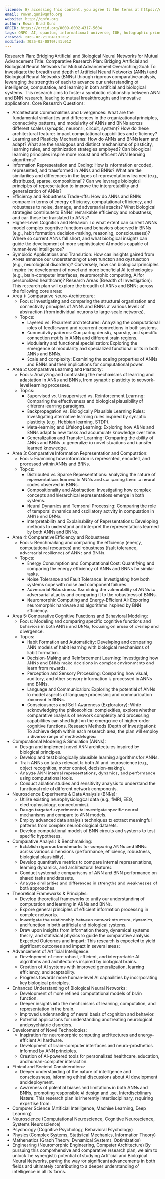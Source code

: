 ```yaml
---
license: By accessing this content, you agree to the terms at https://qnfo.org/LICENSE
email: rowan.quni@qnfo.org
website: http://qnfo.org
author: Rowan Brad Quni
ORCID: https://orcid.org/0009-0002-4317-5604
tags: QNFO, AI, quantum, informational universe, IUH, holographic principle
created: 2025-02-21T04:19:35Z
modified: 2025-03-08T09:41:01Z
---
```


Research Plan: Bridging Artificial and Biological Neural Networks for Mutual Advancement
Title: Comparative Research Plan: Bridging Artificial and Biological Neural Networks for Mutual Advancement
Overarching Goal: To investigate the breadth and depth of Artificial Neural Networks (ANNs) and Biological Neural Networks (BNNs) through rigorous comparative analysis, leveraging the strengths of each to advance our understanding of intelligence, computation, and learning in both artificial and biological systems. This research aims to foster a symbiotic relationship between ANN and BNN research, leading to mutual breakthroughs and innovative applications.
Core Research Questions:
 - Architectural Commonalities and Divergences: What are the fundamental similarities and differences in the organizational principles, connectivity patterns, and modularity of ANNs and BNNs across different scales (synaptic, neuronal, circuit, system)? How do these architectural features impact computational capabilities and efficiency?
 - Learning and Plasticity Mechanisms: How do ANNs and BNNs learn and adapt? What are the analogous and distinct mechanisms of plasticity, learning rules, and optimization strategies employed? Can biological learning principles inspire more robust and efficient ANN learning algorithms?
 - Information Representation and Coding: How is information encoded, represented, and transformed in ANNs and BNNs? What are the similarities and differences in the types of representations learned (e.g., distributed, sparse, compositional)? Can we leverage biological principles of representation to improve the interpretability and generalization of ANNs?
 - Efficiency and Robustness Trade-offs: How do ANNs and BNNs compare in terms of energy efficiency, computational efficiency, and robustness to noise, damage, and adversarial attacks? What biological strategies contribute to BNNs’ remarkable efficiency and robustness, and can these be translated to ANNs?
 - Higher-Level Cognition and Behavior: To what extent can current ANNs model complex cognitive functions and behaviors observed in BNNs (e.g., habit formation, decision-making, reasoning, consciousness)? Where do current ANNs fall short, and what biological insights can guide the development of more sophisticated AI models capable of human-level intelligence?
 - Symbiotic Applications and Translation: How can insights gained from ANNs enhance our understanding of BNN function and dysfunction (e.g., neurological disorders)? Conversely, how can biological principles inspire the development of novel and more beneficial AI technologies (e.g., brain-computer interfaces, neuromorphic computing, AI for personalized healthcare)?
Research Areas (Breadth of Investigation):
This research plan will explore the breadth of ANNs and BNNs across the following core areas:
 - Area 1: Comparative Neuro-Architecture:
   - Focus: Investigating and comparing the structural organization and connectivity principles of ANNs and BNNs at various levels of abstraction (from individual neurons to large-scale networks).
   - Topics:
     - Layered vs. Recurrent architectures: Analyzing the computational roles of feedforward and recurrent connections in both systems.
     - Connectivity patterns: Comparing density, sparsity, and specific connection motifs in ANNs and different brain regions.
     - Modularity and functional specialization: Exploring the emergence of modularity and specialized functional units in both ANNs and BNNs.
     - Scale and complexity: Examining the scaling properties of ANNs and BNNs and their implications for computational power.
 - Area 2: Comparative Learning and Plasticity:
   - Focus: Analyzing and contrasting the mechanisms of learning and adaptation in ANNs and BNNs, from synaptic plasticity to network-level learning processes.
   - Topics:
     - Supervised vs. Unsupervised vs. Reinforcement Learning: Comparing the effectiveness and biological plausibility of different learning paradigms.
     - Backpropagation vs. Biologically Plausible Learning Rules: Investigating alternative learning rules inspired by synaptic plasticity (e.g., Hebbian learning, STDP).
     - Meta-learning and Lifelong Learning: Exploring how ANNs and BNNs adapt to new tasks and accumulate knowledge over time.
     - Generalization and Transfer Learning: Comparing the ability of ANNs and BNNs to generalize to novel situations and transfer learned knowledge.
 - Area 3: Comparative Information Representation and Computation:
   - Focus: Examining how information is represented, encoded, and processed within ANNs and BNNs.
   - Topics:
     - Distributed vs. Sparse Representations: Analyzing the nature of representations learned in ANNs and comparing them to neural codes observed in BNNs.
     - Compositionality and Abstraction: Investigating how complex concepts and hierarchical representations emerge in both systems.
     - Neural Dynamics and Temporal Processing: Comparing the role of temporal dynamics and oscillatory activity in computation in ANNs and BNNs.
     - Interpretability and Explainability of Representations: Developing methods to understand and interpret the representations learned by both ANNs and BNNs.
 - Area 4: Comparative Efficiency and Robustness:
   - Focus: Benchmarking and comparing the efficiency (energy, computational resources) and robustness (fault tolerance, adversarial resilience) of ANNs and BNNs.
   - Topics:
     - Energy Consumption and Computational Cost: Quantifying and comparing the energy efficiency of ANNs and BNNs for similar tasks.
     - Noise Tolerance and Fault Tolerance: Investigating how both systems cope with noise and component failures.
     - Adversarial Robustness: Examining the vulnerability of ANNs to adversarial attacks and comparing it to the robustness of BNNs.
     - Neuromorphic Computing and Energy-Efficient AI: Exploring neuromorphic hardware and algorithms inspired by BNN efficiency.
 - Area 5: Comparative Cognitive Functions and Behavioral Modeling:
   - Focus: Modeling and comparing specific cognitive functions and behaviors in both ANNs and BNNs, focusing on areas of overlap and divergence.
   - Topics:
     - Habit Formation and Automaticity: Developing and comparing ANN models of habit learning with biological mechanisms of habit formation.
     - Decision-Making and Reinforcement Learning: Investigating how ANNs and BNNs make decisions in complex environments and learn from rewards.
     - Perception and Sensory Processing: Comparing how visual, auditory, and other sensory information is processed in ANNs and BNNs.
     - Language and Communication: Exploring the potential of ANNs to model aspects of language processing and communication observed in BNNs.
     - Consciousness and Self-Awareness (Exploratory): While acknowledging the philosophical complexities, explore whether comparative analysis of network complexity and processing capabilities can shed light on the emergence of higher-order cognitive functions.
Research Methods (Depth of Investigation):
To achieve depth within each research area, the plan will employ a diverse range of methodologies:
 - Computational Modeling & Simulation (ANNs):
   - Design and implement novel ANN architectures inspired by biological principles.
   - Develop and test biologically plausible learning algorithms for ANNs.
   - Train ANNs on tasks relevant to both AI and neuroscience (e.g., object recognition, motor control, decision-making).
   - Analyze ANN internal representations, dynamics, and performance using computational tools.
   - Conduct ablation studies and sensitivity analysis to understand the functional role of different network components.
 - Neuroscience Experiments & Data Analysis (BNNs):
   - Utilize existing neurophysiological data (e.g., fMRI, EEG, electrophysiology, connectomics).
   - Design targeted experiments to investigate specific neural mechanisms and compare to ANN models.
   - Employ advanced data analysis techniques to extract meaningful patterns from complex neurobiological datasets.
   - Develop computational models of BNN circuits and systems to test specific hypotheses.
 - Comparative Analysis & Benchmarking:
   - Establish rigorous benchmarks for comparing ANNs and BNNs across various dimensions (performance, efficiency, robustness, biological plausibility).
   - Develop quantitative metrics to compare internal representations, learning dynamics, and architectural features.
   - Conduct systematic comparisons of ANN and BNN performance on shared tasks and datasets.
   - Analyze similarities and differences in strengths and weaknesses of both approaches.
 - Theoretical Frameworks & Principles:
   - Develop theoretical frameworks to unify our understanding of computation and learning in ANNs and BNNs.
   - Explore general principles of efficient information processing in complex networks.
   - Investigate the relationship between network structure, dynamics, and function in both artificial and biological systems.
   - Draw upon insights from information theory, dynamical systems theory, and statistical physics to guide the comparative analysis.
Expected Outcomes and Impact:
This research is expected to yield significant outcomes and impact in several areas:
 - Advancement of Artificial Intelligence:
   - Development of more robust, efficient, and interpretable AI algorithms and architectures inspired by biological brains.
   - Creation of AI systems with improved generalization, learning efficiency, and adaptability.
   - Progress towards more human-level AI capabilities by incorporating key biological principles.
 - Enhanced Understanding of Biological Neural Networks:
   - Development of more refined computational models of brain function.
   - Deeper insights into the mechanisms of learning, computation, and representation in the brain.
   - Improved understanding of neural basis of cognition and behavior.
   - Potential applications for understanding and treating neurological and psychiatric disorders.
 - Development of Novel Technologies:
   - Inspiration for neuromorphic computing architectures and energy-efficient AI hardware.
   - Development of brain-computer interfaces and neuro-prosthetics informed by ANN principles.
   - Creation of AI-powered tools for personalized healthcare, education, and human-computer interaction.
 - Ethical and Societal Considerations:
   - Deeper understanding of the nature of intelligence and consciousness, informing ethical discussions about AI development and deployment.
   - Awareness of potential biases and limitations in both ANNs and BNNs, promoting responsible AI design and use.
Interdisciplinary Nature:
This research plan is inherently interdisciplinary, requiring expertise from:
 - Computer Science (Artificial Intelligence, Machine Learning, Deep Learning)
 - Neuroscience (Computational Neuroscience, Cognitive Neuroscience, Systems Neuroscience)
 - Psychology (Cognitive Psychology, Behavioral Psychology)
 - Physics (Complex Systems, Statistical Mechanics, Information Theory)
 - Mathematics (Graph Theory, Dynamical Systems, Optimization)
 - Engineering (Neuromorphic Engineering, Computer Architecture)
By pursuing this comprehensive and comparative research plan, we aim to unlock the synergistic potential of studying Artificial and Biological Neural Networks, paving the way for significant advancements in both fields and ultimately contributing to a deeper understanding of intelligence in all its forms.
